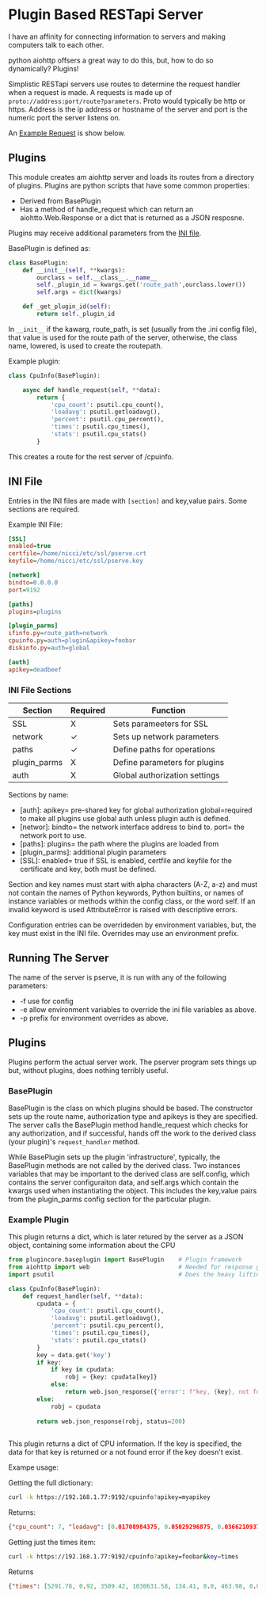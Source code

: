 # Plugin Based RESTapi Server

I have an affinity for connecting information to servers and making computers talk to each other. 

python aiohttp offsers a great way to do this, but, how to do so dynamically? Plugins!

Simplistic RESTapi servers use routes to determine the request handler when a request is made. A requests is made up of `proto://address:port/route?parameters`. Proto would typically be http or https. Address is the ip address or hostname of the server and port is the numeric port the server listens on. 

An [Example Request](#Example-Request) is show below. 

## Plugins
This module creates am aiohttp server and loads its routes from a directory of plugins. Plugins are python scripts that have some common properties:

* Derived from BasePlugin
* Has a method of handle_request which can return an aiohtto.Web.Response or a dict that is returned as a JSON resposne. 

Plugins may receive additional parameters from the [INI file](#Ini-File).

BasePlugin is defined as:

```python
class BasePlugin:
    def __init__(self, **kwargs):
        ourclass = self.__class__.__name__
        self._plugin_id = kwargs.get('route_path',ourclass.lower())
        self.args = dict(kwargs)

    def _get_plugin_id(self):
        return self._plugin_id

```

In `__init__` if the kawarg, route_path, is set (usually from the .ini config file), that value is used for the route path of the server, otherwise, the class name, lowered, is used to create the routepath. 

Example plugin: 

```python
class CpuInfo(BasePlugin):

    async def handle_request(self, **data):
        return {
            'cpu_count': psutil.cpu_count(),
            'loadavg': psutil.getloadavg(),
            'percent': psutil.cpu_percent(),
            'times': psutil.cpu_times(),
            'stats': psutil.cpu_stats()
        }
```

This creates a route for the rest server of /cpuinfo.

## INI File

Entries in the INI files are made with `[section]` and key,value pairs. Some sections are required.

Example INI File:

```ini
[SSL]
enabled=true
certfile=/home/nicci/etc/ssl/pserve.crt
keyfile=/home/nicci/etc/ssl/pserve.key

[network]
bindto=0.0.0.0
port=9192

[paths]
plugins=plugins

[plugin_parms]
ifinfo.py=route_path=network
cpuinfo.py=auth=plugin&apikey=foobar
diskinfo.py=auth=global

[auth]
apikey=deadbeef
```

### INI File Sections

|Section       | Required | Function                          |
|--------------|----------|-----------------------------------|
| SSL          |    X     | Sets parameeters for SSL          | 
| network      |    ✓     | Sets up network parameters        |
| paths        |    ✓     | Define paths for operations       |
| plugin_parms |    X     | Define parameters for plugins     |
| auth         |    X     | Global authorization settings     |

Sections by name:

* [auth]: apikey= pre-shared key for global authorization
 global=required to make all plugins use global auth unless plugin auth is defined.
* [networ]: bindto= the network interface address to bind to. port= the network port to use. 
* [paths]: plugins= the path where the plugins are loaded from
* [plugin_parms]: additional plugin parameters 
* [SSL]: enabled= true if SSL is enabled, certfile and keyfile for the certificate and key, both
   must be defined.

Section and key names must start with alpha characters (A-Z, a-z) and must not contain the names of Python keywords, Python builtins, or names of instance variables or methods within the config class, or the word self. If an invalid keyword is used AttributeError is raised with descriptive errors. 

Configuration entries can be overrideden by environment variables, but, the key must exist in the INI file. Overrides may use an environment prefix. 

## Running The Server

The name of the server is pserve, it is run with any of the following parameters: 

* -f <file> use <file> for config
* -e allow environment variables to override the ini file variables as above.
* -p <prefix> prefix for environment overrides as above. 

## Plugins

Plugins perform the actual server work. The pserver program sets things up but, without plugins,
does nothing terribly useful. 

### BasePlugin
BasePlugin is the class on which plugins should be based. The constructor sets up the route name, 
authorization type and apikeys is they are specified. The server calls the BasePlugin method handle_request which checks for any authorization, and if successful, hands off the work to the 
derived class (your plugin)'s `request_handler` method.

While BasePlugin sets up the plugin 'infrastructure', typically, the BasePlugin methods are not called by the derived class. Two instances variables that may be important to the derived class 
are self.config, which contains the server configuraiton data, and self.args which contain the
kwargs used when instantiating the object. This includes the key,value pairs from the 
plugin_parms config section for the particular plugin. 

### Example Plugin

This plugin returns a dict, which is later retured by the server as a JSON object, containing
some information about the CPU

```python
from plugincore.baseplugin import BasePlugin    # Plugin framework
from aiohttp import web                         # Needed for response generation
import psutil                                   # Does the heavy liftin

class CpuInfo(BasePlugin):
    def request_handler(self, **data):
        cpudata = {
            'cpu_count': psutil.cpu_count(),
            'loadavg': psutil.getloadavg(),
            'percent': psutil.cpu_percent(),
            'times': psutil.cpu_times(),
            'stats': psutil.cpu_stats()
        }
        key = data.get('key')
        if key:
            if key in cpudata:
                robj = {key: cpudata[key]}
            else:
                return web.json_response({'error': f"key, {key}, not found."}, status=400)
        else:
            robj = cpudata
        
        return web.json_response(robj, status=200)
        
```

This plugin returns a dict of CPU information. If the key is specified, the data for that key is returned or a not found error if the key doesn't exist.

Exampe usage:

Getting the full dictionary: 

```bash
curl -k https://192.168.1.77:9192/cpuinfo?apikey=myapikey
```

Returns: 

```json
{"cpu_count": 7, "loadavg": [0.01708984375, 0.05029296875, 0.03662109375], "percent": 1.2, "times": [5306.68, 0.92, 3518.19, 1032672.71, 134.64, 0.0, 465.12, 0.0, 0.0, 0.0], "stats": [227322644, 129250156, 31837048, 0]}
```

Getting just the times item: 

```bash
curl -k https://192.168.1.77:9192/cpuinfo?apikey=foobar&key=times
```

Returns

```json
{"times": [5291.78, 0.92, 3509.42, 1030631.58, 134.41, 0.0, 463.98, 0.0, 0.0, 0.0]}
```

